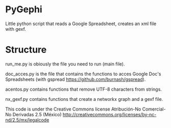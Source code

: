 PyGephi
=========

Little python script that reads a Google Spreadsheet, creates an xml file with gexf.


Structure
=========

run_me.py is obiously the file you need to run (main file).

doc_acces.py is the file that contains the functions to acces Google Doc's Spreadsheets (with gspread https://github.com/burnash/gspread).

acentos.py contains functions that remove UTF-8 characters from strings.

nx_gexf.py contains functions that create a networkx graph and a gexf file.

This code is under the Creative Commons license Atribución-No Comercial-No Derivadas 2.5 (México) http://creativecommons.org/licenses/by-nc-nd/2.5/mx/legalcode
